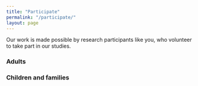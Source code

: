 ```yaml
---
title: "Participate"
permalink: "/participate/"
layout: page
---
```


Our work is made possible by research participants like you, who volunteer to take part in our studies. 

### Adults




### Children and families
